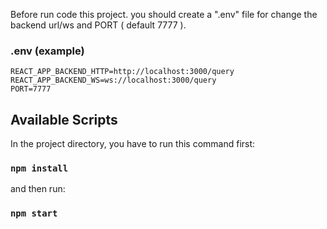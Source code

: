 Before run code this project. you should create a ".env" file for change the backend url/ws and PORT ( default 7777 ). 
### .env (example)
```
REACT_APP_BACKEND_HTTP=http://localhost:3000/query
REACT_APP_BACKEND_WS=ws://localhost:3000/query
PORT=7777
```

## Available Scripts

In the project directory, you have to run this command first:
### `npm install`
and then run:
### `npm start`

